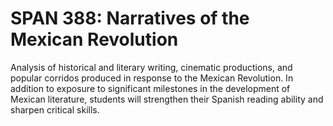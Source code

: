 # SPAN 388: Narratives of the Mexican Revolution

Analysis of historical and literary writing, cinematic productions, and popular corridos produced in response to the Mexican Revolution. In addition to exposure to significant milestones in the development of Mexican literature, students will strengthen their Spanish reading ability and sharpen critical skills.